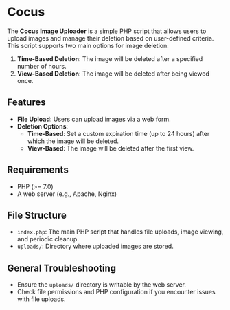 # Cocus 

The **Cocus Image Uploader** is a simple PHP script that allows users to upload images and manage their deletion based on user-defined criteria. This script supports two main options for image deletion:

1. **Time-Based Deletion**: The image will be deleted after a specified number of hours.
2. **View-Based Deletion**: The image will be deleted after being viewed once.

## Features

- **File Upload**: Users can upload images via a web form.
- **Deletion Options**:
  - **Time-Based**: Set a custom expiration time (up to 24 hours) after which the image will be deleted.
  - **View-Based**: The image will be deleted after the first view.

## Requirements

- PHP (>= 7.0)
- A web server (e.g., Apache, Nginx)

## File Structure

- `index.php`: The main PHP script that handles file uploads, image viewing, and periodic cleanup.
- `uploads/`: Directory where uploaded images are stored.

## General Troubleshooting

- Ensure the `uploads/` directory is writable by the web server.
- Check file permissions and PHP configuration if you encounter issues with file uploads.
